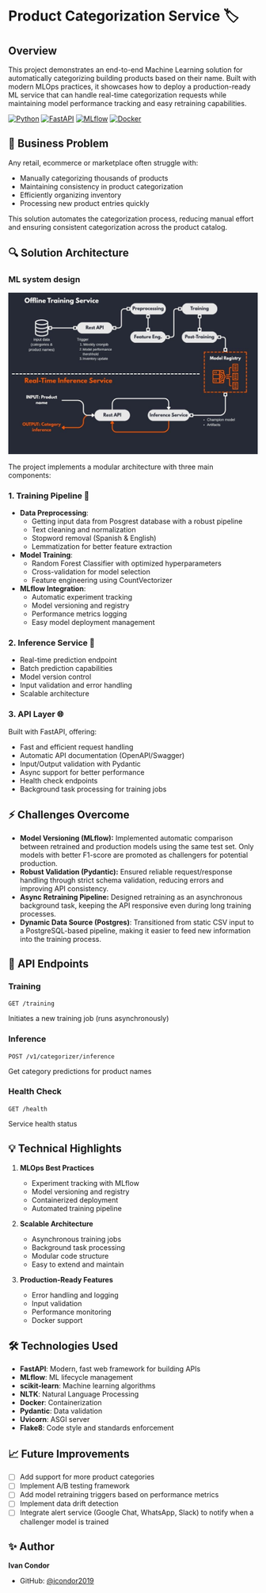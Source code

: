 # Product Categorization Service 🏷️

## Overview

This project demonstrates an end-to-end Machine Learning solution for automatically categorizing building products based on their name. Built with modern MLOps practices, it showcases how to deploy a production-ready ML service that can handle real-time categorization requests while maintaining model performance tracking and easy retraining capabilities.

[![Python](https://img.shields.io/badge/Python-3.13-blue.svg)](https://www.python.org/downloads/release/python-3130/)
[![FastAPI](https://img.shields.io/badge/FastAPI-latest-009688.svg)](https://fastapi.tiangolo.com)
[![MLflow](https://img.shields.io/badge/MLflow-latest-0194E2.svg)](https://mlflow.org)
[![Docker](https://img.shields.io/badge/Docker-latest-2496ED.svg)](https://www.docker.com)

## 🎯 Business Problem

Any retail, ecommerce or marketplace often struggle with:
- Manually categorizing thousands of products
- Maintaining consistency in product categorization
- Efficiently organizing inventory
- Processing new product entries quickly

This solution automates the categorization process, reducing manual effort and ensuring consistent categorization across the product catalog.

## 🔍 Solution Architecture
### ML system design
![img alt](https://github.com/icondor2019/categorizer/blob/main/classifier_ml_system.jpg?raw=true)

The project implements a modular architecture with three main components:
### 1. Training Pipeline 🚂
- **Data Preprocessing**:
  - Getting input data from Posgrest database with a robust pipeline
  - Text cleaning and normalization
  - Stopword removal (Spanish & English)
  - Lemmatization for better feature extraction
- **Model Training**:
  - Random Forest Classifier with optimized hyperparameters
  - Cross-validation for model selection
  - Feature engineering using CountVectorizer
- **MLflow Integration**:
  - Automatic experiment tracking
  - Model versioning and registry
  - Performance metrics logging
  - Easy model deployment management

### 2. Inference Service 🎯
- Real-time prediction endpoint
- Batch prediction capabilities
- Model version control
- Input validation and error handling
- Scalable architecture

### 3. API Layer 🌐
Built with FastAPI, offering:
- Fast and efficient request handling
- Automatic API documentation (OpenAPI/Swagger)
- Input/Output validation with Pydantic
- Async support for better performance
- Health check endpoints
- Background task processing for training jobs

## ⚡ Challenges Overcome

- **Model Versioning (MLflow):** Implemented automatic comparison between retrained and production models using the same test set. Only models with better F1-score are promoted as challengers for potential production.
- **Robust Validation (Pydantic):** Ensured reliable request/response handling through strict schema validation, reducing errors and improving API consistency.
- **Async Retraining Pipeline:** Designed retraining as an asynchronous background task, keeping the API responsive even during long training processes.
- **Dynamic Data Source (Postgres)**: Transitioned from static CSV input to a PostgreSQL-based pipeline, making it easier to feed new information into the training process.  

## 🔄 API Endpoints

### Training
```http
GET /training
```
Initiates a new training job (runs asynchronously)

### Inference
```http
POST /v1/categorizer/inference
```
Get category predictions for product names

### Health Check
```http
GET /health
```
Service health status

## 💡 Technical Highlights

1. **MLOps Best Practices**
   - Experiment tracking with MLflow
   - Model versioning and registry
   - Containerized deployment
   - Automated training pipeline

2. **Scalable Architecture**
   - Asynchronous training jobs
   - Background task processing
   - Modular code structure
   - Easy to extend and maintain

3. **Production-Ready Features**
   - Error handling and logging
   - Input validation
   - Performance monitoring
   - Docker support

## 🛠️ Technologies Used

- **FastAPI**: Modern, fast web framework for building APIs
- **MLflow**: ML lifecycle management
- **scikit-learn**: Machine learning algorithms
- **NLTK**: Natural Language Processing
- **Docker**: Containerization
- **Pydantic**: Data validation
- **Uvicorn**: ASGI server
- **Flake8**: Code style and standards enforcement  

## 📈 Future Improvements

- [ ] Add support for more product categories
- [ ] Implement A/B testing framework
- [ ] Add model retraining triggers based on performance metrics
- [ ] Implement data drift detection
- [ ] Integrate alert service (Google Chat, WhatsApp, Slack) to notify when a challenger model is trained

## ✨ Author

**Ivan Condor**
- GitHub: [@icondor2019](https://github.com/icondor2019)
